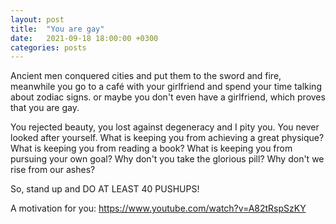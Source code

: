 ```yaml
---
layout: post
title:  "You are gay"
date:   2021-09-18 18:00:00 +0300
categories: posts
---
```


Ancient men conquered cities and put them to the sword and fire, meanwhile you go to a café with your girlfriend and spend your time talking about zodiac signs.
or maybe you don't even have a girlfriend, which proves that you are gay.



You rejected beauty, you lost against degeneracy and I pity you.
You never looked after yourself. What is keeping you from achieving a great physique?
What is keeping you from reading a book? What is keeping you from pursuing your own goal?
Why don't you take the glorious pill? Why don't we rise from our ashes?


So, stand up and DO AT LEAST 40 PUSHUPS!



A motivation for you:
https://www.youtube.com/watch?v=A82tRspSzKY


